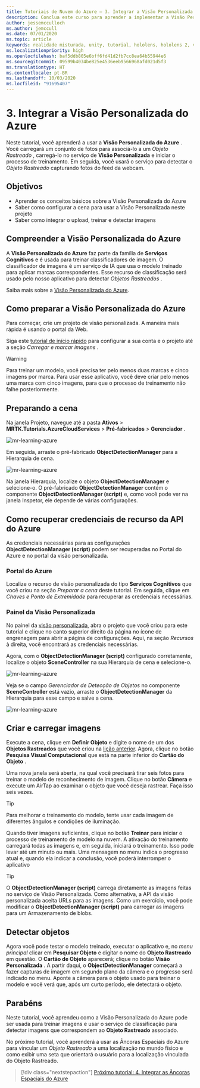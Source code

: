 ```yaml
---
title: Tutoriais de Nuvem do Azure – 3. Integrar a Visão Personalizada do Azure
description: Conclua este curso para aprender a implementar a Visão Personalizada do Azure em um aplicativo do HoloLens 2.
author: jessemcculloch
ms.author: jemccull
ms.date: 07/01/2020
ms.topic: article
keywords: realidade misturada, unity, tutorial, hololens, hololens 2, visão personalizada do azure, serviços cognitivos do azure
ms.localizationpriority: high
ms.openlocfilehash: baf5ddb805e6bff6fd41d2fb7cc8ea64b55944e6
ms.sourcegitcommit: 09599b4034be825e4536eeb9566968afd021d5f3
ms.translationtype: HT
ms.contentlocale: pt-BR
ms.lasthandoff: 10/03/2020
ms.locfileid: "91695407"
---
```

# <a name="3-integrating-azure-custom-vision"></a>3. Integrar a Visão Personalizada do Azure

Neste tutorial, você aprenderá a usar a **Visão Personalizada do Azure** . Você carregará um conjunto de fotos para associá-lo a um *Objeto Rastreado* , carregá-lo no serviço de **Visão Personalizada** e iniciar o processo de treinamento. Em seguida, você usará o serviço para detectar o *Objeto Rastreado* capturando fotos do feed da webcam.

## <a name="objectives"></a>Objetivos

* Aprender os conceitos básicos sobre a Visão Personalizada do Azure
* Saber como configurar a cena para usar a Visão Personalizada neste projeto
* Saber como integrar o upload, treinar e detectar imagens

## <a name="understanding-azure-custom-vision"></a>Compreender a Visão Personalizada do Azure

A **Visão Personalizada do Azure** faz parte da família de **Serviços Cognitivos** e é usada para treinar classificadores de imagem. O classificador de imagens é um serviço de IA que usa o modelo treinado para aplicar marcas correspondentes. Esse recurso de classificação será usado pelo nosso aplicativo para detectar *Objetos Rastreados* .

Saiba mais sobre a [Visão Personalizada do Azure](https://docs.microsoft.com/azure/cognitive-services/custom-vision-service/home).

## <a name="preparing-azure-custom-vision"></a>Como preparar a Visão Personalizada do Azure

Para começar, crie um projeto de visão personalizada. A maneira mais rápida é usando o portal da Web.

Siga este [tutorial de início rápido](https://docs.microsoft.com/azure/cognitive-services/custom-vision-service/getting-started-build-a-classifier#choose-training-images) para configurar a sua conta e o projeto até a seção *Carregar e marcar imagens* .

> [!WARNING]
> Para treinar um modelo, você precisa ter pelo menos duas marcas e cinco imagens por marca. Para usar esse aplicativo, você deve criar pelo menos uma marca com cinco imagens, para que o processo de treinamento não falhe posteriormente.

## <a name="preparing-the-scene"></a>Preparando a cena

Na janela Projeto, navegue até a pasta **Ativos** > **MRTK.Tutorials.AzureCloudServices** > **Pré-fabricados** > **Gerenciador** .

![mr-learning-azure](images/mr-learning-azure/tutorial3-section4-step1-1.png)

Em seguida, arraste o pré-fabricado **ObjectDetectionManager** para a Hierarquia de cena.

![mr-learning-azure](images/mr-learning-azure/tutorial3-section4-step1-2.png)

Na janela Hierarquia, localize o objeto **ObjectDetectionManager** e selecione-o.
O pré-fabricado **ObjectDetectionManager** contém o componente **ObjectDetectionManager (script)** e, como você pode ver na janela Inspetor, ele depende de várias configurações.

## <a name="retrieving-azure-api-resource-credentials"></a>Como recuperar credenciais de recurso da API do Azure

As credenciais necessárias para as configurações **ObjectDetectionManager (script)** podem ser recuperadas no Portal do Azure e no portal da visão personalizada.

### <a name="azure-portal"></a>Portal do Azure

Localize o recurso de visão personalizada do tipo **Serviços Cognitivos** que você criou na seção *Preparar a cena* deste tutorial. Em seguida, clique em *Chaves e Ponto de Extremidade* para recuperar as credenciais necessárias.

### <a name="custom-vision-dashboard"></a>Painel da Visão Personalizada

No painel da [visão personalizada](https://www.customvision.ai/projects), abra o projeto que você criou para este tutorial e clique no canto superior direito da página no ícone de engrenagem para abrir a página de configurações. Aqui, na seção *Recursos* à direita, você encontrará as credenciais necessárias.

Agora, com o **ObjectDetectionManager (script)** configurado corretamente, localize o objeto **SceneController** na sua Hierarquia de cena e selecione-o.

![mr-learning-azure](images/mr-learning-azure/tutorial3-section4-step1-3.png)

Veja se o campo *Gerenciador de Detecção de Objetos* no componente **SceneController** está vazio, arraste o **ObjectDetectionManager** da Hierarquia para esse campo e salve a cena.

![mr-learning-azure](images/mr-learning-azure/tutorial3-section4-step1-4.png)

## <a name="take-and-upload-images"></a>Criar e carregar imagens

Execute a cena, clique em **Definir Objeto** e digite o nome de um dos **Objetos Rastreados** que você criou na [lição anterior](mr-learning-azure-02.md). Agora, clique no botão **Pesquisa Visual Computacional** que está na parte inferior do **Cartão do Objeto** .

Uma nova janela será aberta, na qual você precisará tirar seis fotos para treinar o modelo de reconhecimento de imagem. Clique no botão **Câmera** e execute um AirTap ao examinar o objeto que você deseja rastrear. Faça isso seis vezes.

> [!TIP]
> Para melhorar o treinamento do modelo, tente usar cada imagem de diferentes ângulos e condições de iluminação.

Quando tiver imagens suficientes, clique no botão **Treinar** para iniciar o processo de treinamento de modelo na nuvem. A ativação do treinamento carregará todas as imagens e, em seguida, iniciará o treinamento. Isso pode levar até um minuto ou mais. Uma mensagem no menu indica o progresso atual e, quando ela indicar a conclusão, você poderá interromper o aplicativo

> [!TIP]
> O **ObjectDetectionManager (script)** carrega diretamente as imagens feitas no serviço de Visão Personalizada. Como alternativa, a API da visão personalizada aceita URLs para as imagens. Como um exercício, você pode modificar o **ObjectDetectionManager (script)** para carregar as imagens para um Armazenamento de blobs.

## <a name="detect-objects"></a>Detectar objetos

Agora você pode testar o modelo treinado, executar o aplicativo e, no *menu principal* clicar em **Pesquisar Objeto** e digitar o nome do **Objeto Rastreado** em questão. O **Cartão de Objeto** aparecerá; clique no botão **Visão Personalizada** . A partir daqui, o **ObjectDetectionManager** começará a fazer capturas de imagem em segundo plano da câmera e o progresso será indicado no menu. Aponte a câmera para o objeto usado para treinar o modelo e você verá que, após um curto período, ele detectará o objeto.

## <a name="congratulations"></a>Parabéns

Neste tutorial, você aprendeu como a Visão Personalizada do Azure pode ser usada para treinar imagens e usar o serviço de classificação para detectar imagens que correspondem ao **Objeto Rastreado** associado.

No próximo tutorial, você aprenderá a usar as Âncoras Espaciais do Azure para vincular um *Objeto Rastreado* a uma localização no mundo físico e como exibir uma seta que orientará o usuário para a localização vinculada do Objeto Rastreado.

> [!div class="nextstepaction"]
> [Próximo tutorial: 4. Integrar as Âncoras Espaciais do Azure](mr-learning-azure-04.md)
